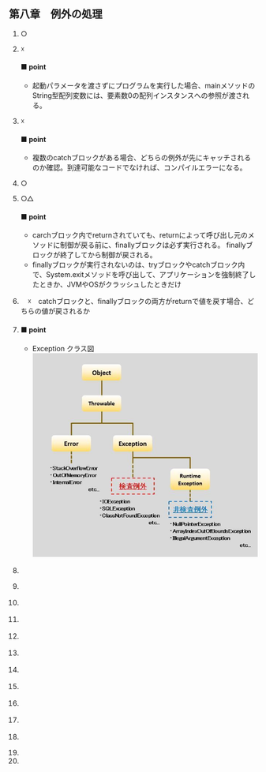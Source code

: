 ## 第八章　例外の処理
1. ○
2. ☓
    #### ■ point
    - 起動パラメータを渡さずにプログラムを実行した場合、mainメソッドのString型配列変数には、要素数0の配列インスタンスへの参照が渡される。
3. ☓
    #### ■ point
    - 複数のcatchブロックがある場合、どちらの例外が先にキャッチされるのか確認。到達可能なコードでなければ、コンパイルエラーになる。
4. ○
5. ○△
    #### ■ point
    - carchブロック内でreturnされていても、returnによって呼び出し元のメソッドに制御が戻る前に、finallyブロックは必ず実行される。
      finallyブロックが終了してから制御が戻される。
    - finallyブロックが実行されないのは、tryブロックやcatchブロック内で、System.exitメソッドを呼び出して、アプリケーションを強制終了したときか、JVMやOSがクラッシュしたときだけ
6. 　☓　catchブロックと、finallyブロックの両方がreturnで値を戻す場合、どちらの値が戻されるか
    
7. 
    #### ■ point
    - Exception クラス図
      ![Exception クラス図](https://github.com/tom0125/java/blob/master/image/Exception%20%E3%82%AF%E3%83%A9%E3%82%B9%E5%9B%B3.jpg)
8. 　
9. 
10. 　
11. 　
12. 　
13. 　
14. 　
15. 　
16. 　
17. 　
18. 　
19. 
20. 
